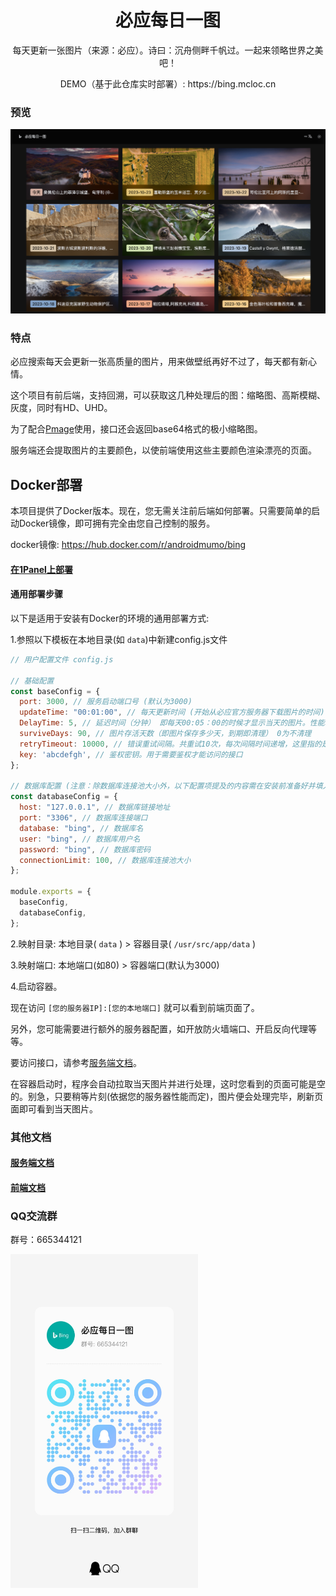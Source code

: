<div align="center">
  <h1>必应每日一图</h1>
  <p>每天更新一张图片（来源：必应）。诗曰：沉舟侧畔千帆过。一起来领略世界之美吧！</p>
  <p>DEMO（基于此仓库实时部署）: https://bing.mcloc.cn</p>
</div>


### 预览

![image](doc/image.png)



### 特点

必应搜索每天会更新一张高质量的图片，用来做壁纸再好不过了，每天都有新心情。

这个项目有前后端，支持回溯，可以获取这几种处理后的图：缩略图、高斯模糊、灰度，同时有HD、UHD。

为了配合[Pmage](https://github.com/androidmumo/pmage)使用，接口还会返回base64格式的极小缩略图。

服务端还会提取图片的主要颜色，以使前端使用这些主要颜色渲染漂亮的页面。



## Docker部署

本项目提供了Docker版本。现在，您无需关注前后端如何部署。只需要简单的启动Docker镜像，即可拥有完全由您自己控制的服务。

docker镜像: https://hub.docker.com/r/androidmumo/bing



#### [在1Panel上部署](./doc/deploy.md)



#### 通用部署步骤

以下是适用于安装有Docker的环境的通用部署方式:

1.参照以下模板在本地目录(如 `data`)中新建config.js文件

```javascript
// 用户配置文件 config.js

// 基础配置
const baseConfig = {
  port: 3000, // 服务启动端口号 (默认为3000)
  updateTime: "00:01:00", // 每天更新时间 (开始从必应官方服务器下载图片的时间)
  DelayTime: 5, // 延迟时间（分钟） 即每天00:05：00的时候才显示当天的图片。性能较差的实例应适当调大此值 (仅针对'/api/getImage'接口)
  surviveDays: 90, // 图片存活天数（即图片保存多少天，到期即清理） 0为不清理
  retryTimeout: 10000, // 错误重试间隔。共重试10次，每次间隔时间递增，这里指的是首次间隔时间 (单位:ms)
  key: 'abcdefgh', // 鉴权密钥。用于需要鉴权才能访问的接口
};

// 数据库配置 (注意：除数据库连接池大小外，以下配置项提及的内容需在安装前准备好并填入)
const databaseConfig = {
  host: "127.0.0.1", // 数据库链接地址
  port: "3306", // 数据库连接端口
  database: "bing", // 数据库名
  user: "bing", // 数据库用户名
  password: "bing", // 数据库密码
  connectionLimit: 100, // 数据库连接池大小
};

module.exports = {
  baseConfig,
  databaseConfig,
};

```

2.映射目录: 本地目录( `data` ) > 容器目录( `/usr/src/app/data` )

3.映射端口: 本地端口(如80) > 容器端口(默认为3000)

4.启动容器。



现在访问 `[您的服务器IP]:[您的本地端口]` 就可以看到前端页面了。

另外，您可能需要进行额外的服务器配置，如开放防火墙端口、开启反向代理等等。

要访问接口，请参考[服务端文档](./server/README.md)。

在容器启动时，程序会自动拉取当天图片并进行处理，这时您看到的页面可能是空的。别急，只要稍等片刻(依据您的服务器性能而定)，图片便会处理完毕，刷新页面即可看到当天图片。



### 其他文档

#### [服务端文档](./server/README.md)

#### [前端文档](./client/README.md)



### QQ交流群

群号：665344121

<img width="300px" src="doc/QQGroup.jpg" />
